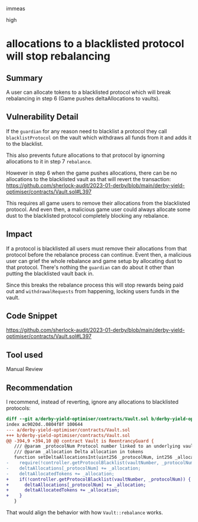 immeas

high

# allocations to a blacklisted protocol will stop rebalancing

## Summary
A user can allocate tokens to a blacklisted protocol which will break rebalancing in step 6 (Game pushes deltaAllocations to vaults).

## Vulnerability Detail
If the `guardian` for any reason need to blacklist a protocol they call `blacklistProtocol` on the vault which withdraws all funds from it and adds it to the blacklist.

This also prevents future allocations to that protocol by ignorning allocations to it in step 7 `rebalance`.

However in step 6 when the game pushes allocations, there can be no allocations to the blacklisted vault as that will revert the transaction:
https://github.com/sherlock-audit/2023-01-derby/blob/main/derby-yield-optimiser/contracts/Vault.sol#L397

This requires all game users to remove their allocations from the blacklisted protocol. And even then, a malicious game user could always allocate some dust to the blacklisted protocol completely blocking any rebalance.

## Impact
If a protocol is blacklisted all users must remove their allocations from that protocol before the rebalance process can continue. Event then, a malicious user can grief the whole rebalance and game setup by allocating dust to that protocol. There's nothing the `guardian` can do about it other than putting the blacklisted vault back in.

Since this breaks the rebalance process this will stop rewards being paid out and `withdrawalRequests` from happening, locking users funds in the vault.

## Code Snippet
https://github.com/sherlock-audit/2023-01-derby/blob/main/derby-yield-optimiser/contracts/Vault.sol#L397

## Tool used
Manual Review

## Recommendation
I recommend, instead of reverting, ignore any allocations to blacklisted protocols:
```diff
diff --git a/derby-yield-optimiser/contracts/Vault.sol b/derby-yield-optimiser/contracts/Vault.sol
index ac9020d..0804f8f 100644
--- a/derby-yield-optimiser/contracts/Vault.sol
+++ b/derby-yield-optimiser/contracts/Vault.sol
@@ -394,9 +394,10 @@ contract Vault is ReentrancyGuard {
   /// @param _protocolNum Protocol number linked to an underlying vault e.g compound_usdc_01
   /// @param _allocation Delta allocation in tokens
   function setDeltaAllocationsInt(uint256 _protocolNum, int256 _allocation) internal {
-    require(!controller.getProtocolBlacklist(vaultNumber, _protocolNum), "Protocol on blacklist");
-    deltaAllocations[_protocolNum] += _allocation;
-    deltaAllocatedTokens += _allocation;
+    if(!controller.getProtocolBlacklist(vaultNumber, _protocolNum)) {
+      deltaAllocations[_protocolNum] += _allocation;
+      deltaAllocatedTokens += _allocation;
+    }
   }

```
That would align the behavior with how `Vault::rebalance` works.